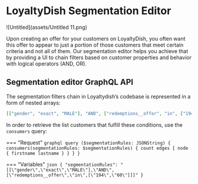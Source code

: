 # LoyaltyDish Segmentation Editor

![Untitled](assets/Untitled 11.png)

Upon creating an offer for your customers on LoyaltyDish, you often want this offer to appear to just a portion of those customers that meet certain criteria and not all of them. Our segmentation editor helps you achieve that by providing a UI to chain filters based on customer properties and behavior with logical operators (AND, OR).

## Segmentation editor GraphQL API

The segmentation filters chain in Loyaltydish’s codebase is represented in a form of nested arrays:

```json
[["gender", "exact", "MALE"], "AND", ["redemptions__offer", "in", ["194", "60"]]]
```

In order to retrieve the list customers that fulfill these conditions, use the `consumers` query:

=== "Request"
    ```graphql
    query ($segmentationRules: JSONString) {
      consumers(segmentationRules: $segmentationRules) {
        count
        edges {
          node {
            firstname
            lastname
          }
        }
      }
    }
    ```

=== "Variables"
    ```json
    {
      "segmentationRules": "[[\"gender\",\"exact\",\"MALE\"],\"AND\",[\"redemptions__offer\",\"in\",[\"194\",\"60\"]]]"
    }
    ```
